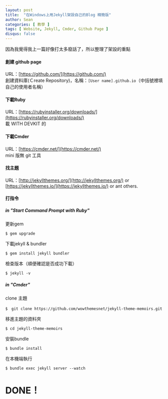```yaml
---
layout: post
title:  "在Windows上用Jekyll架設自己的Blog 精簡版"
author: Sean
categories: [ 教學 ]
tags: [ Website, Jekyll, Cmder, Github Page ]
disqus: false
---
```


<link rel="stylesheet" href="//cdnjs.cloudflare.com/ajax/libs/highlight.js/9.7.0/styles/ocean.min.css">
<script src="//cdnjs.cloudflare.com/ajax/libs/highlight.js/9.7.0/highlight.min.js"></script>
<script>hljs.initHighlightingOnLoad();</script>

因為我覺得我上一篇好像打太多廢話了，所以整理了架設的重點

#### 創建 github page
URL：[https://github.com/](https://github.com/)  
創建資料庫(Ｃreate Repository)，名稱：`[User name].github.io`（中括號裡填自己的使用者名稱）  

#### 下載Ruby
URL：[https://rubyinstaller.org/downloads/](https://rubyinstaller.org/downloads/)  
載 WITH DEVKIT 的

#### 下載Cmder
URL：[https://cmder.net/](https://cmder.net/)  
mini 版無 git 工具

#### 找主題
URL：[http://jekyllthemes.org/](http://jekyllthemes.org/) or [https://jekyllthemes.io/](https://jekyllthemes.io/) or ant others.

#### 打指令
##### in "Start Command Prompt with Ruby"
更新gem
```
$ gem upgrade
```
下載jekyll & bundler
```
$ gem install jekyll bundler
```
檢查版本（順便確認是否成功下載）
```
$ jekyll -v
```
##### in "Cmder"
clone 主題
```
$　git clone https://github.com/wowthemesnet/jekyll-theme-memoirs.git
```
移進主題的資料夾
```
$ cd jekyll-theme-memoirs
```
安裝bundle
```
$ bundle install
```
在本機端執行
```
$ bundle exec jekyll server --watch
```
# DONE！